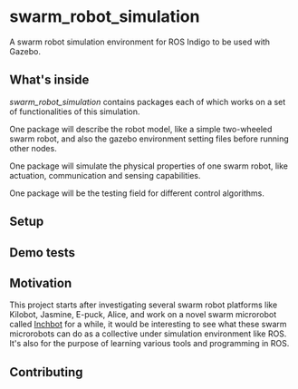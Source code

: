 # swarm_robot_simulation
A swarm robot simulation environment for ROS Indigo to be used with Gazebo.

## What's inside
*swarm_robot_simulation* contains packages each of which works on a set of functionalities of this simulation.

One package will describe the robot model, like a simple two-wheeled swarm robot, and also the gazebo environment setting files before running other nodes.

One package will simulate the physical properties of one swarm robot, like actuation, communication and sensing capabilities.

One package will be the testing field for different control algorithms.

## Setup


## Demo tests


## Motivation
This project starts after investigating several swarm robot platforms like Kilobot, Jasmine, E-puck, Alice, and work on a novel swarm microrobot called [Inchbot](http://www.case.edu/mae/robotics/#modular) for a while, it would be interesting to see what these swarm microrobots can do as a collective under simulation environment like ROS. It's also for the purpose of learning various tools and programming in ROS.

## Contributing

